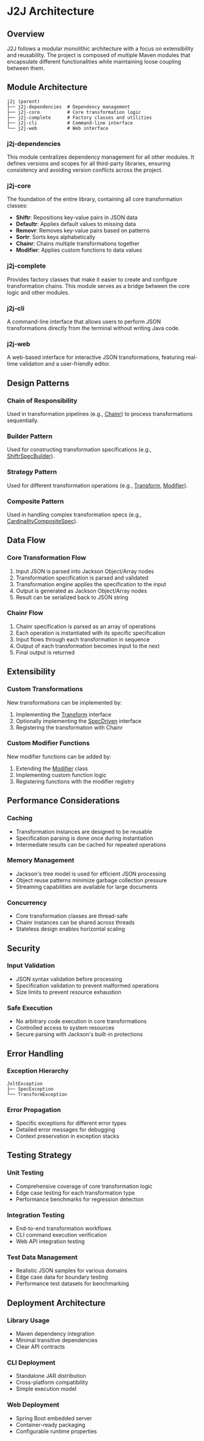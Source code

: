 # J2J Architecture

## Overview

J2J follows a modular monolithic architecture with a focus on extensibility and reusability. The project is composed of multiple Maven modules that encapsulate different functionalities while maintaining loose coupling between them.

## Module Architecture

```
j2j (parent)
├── j2j-dependencies  # Dependency management
├── j2j-core          # Core transformation logic
├── j2j-complete      # Factory classes and utilities
├── j2j-cli           # Command-line interface
└── j2j-web           # Web interface
```

### j2j-dependencies
This module centralizes dependency management for all other modules. It defines versions and scopes for all third-party libraries, ensuring consistency and avoiding version conflicts across the project.

### j2j-core
The foundation of the entire library, containing all core transformation classes:
- **Shiftr**: Repositions key-value pairs in JSON data
- **Defaultr**: Applies default values to missing data
- **Removr**: Removes key-value pairs based on patterns
- **Sortr**: Sorts keys alphabetically
- **Chainr**: Chains multiple transformations together
- **Modifier**: Applies custom functions to data values

### j2j-complete
Provides factory classes that make it easier to create and configure transformation chains. This module serves as a bridge between the core logic and other modules.

### j2j-cli
A command-line interface that allows users to perform JSON transformations directly from the terminal without writing Java code.

### j2j-web
A web-based interface for interactive JSON transformations, featuring real-time validation and a user-friendly editor.

## Design Patterns

### Chain of Responsibility
Used in transformation pipelines (e.g., [Chainr](../j2j-core/src/main/java/love/disaster/j2j/core/Chainr.java)) to process transformations sequentially.

### Builder Pattern
Used for constructing transformation specifications (e.g., [ShiftrSpecBuilder](../j2j-core/src/main/java/love/disaster/j2j/core/shiftr/ShiftrSpecBuilder.java)).

### Strategy Pattern
Used for different transformation operations (e.g., [Transform](../j2j-core/src/main/java/love/disaster/j2j/core/Transform.java), [Modifier](../j2j-core/src/main/java/love/disaster/j2j/core/Modifier.java)).

### Composite Pattern
Used in handling complex transformation specs (e.g., [CardinalityCompositeSpec](../j2j-core/src/main/java/love/disaster/j2j/core/cardinality/CardinalityCompositeSpec.java)).

## Data Flow

### Core Transformation Flow
1. Input JSON is parsed into Jackson Object/Array nodes
2. Transformation specification is parsed and validated
3. Transformation engine applies the specification to the input
4. Output is generated as Jackson Object/Array nodes
5. Result can be serialized back to JSON string

### Chainr Flow
1. Chainr specification is parsed as an array of operations
2. Each operation is instantiated with its specific specification
3. Input flows through each transformation in sequence
4. Output of each transformation becomes input to the next
5. Final output is returned

## Extensibility

### Custom Transformations
New transformations can be implemented by:
1. Implementing the [Transform](../j2j-core/src/main/java/love/disaster/j2j/core/Transform.java) interface
2. Optionally implementing the [SpecDriven](../j2j-core/src/main/java/love/disaster/j2j/core/SpecDriven.java) interface
3. Registering the transformation with Chainr

### Custom Modifier Functions
New modifier functions can be added by:
1. Extending the [Modifier](../j2j-core/src/main/java/love/disaster/j2j/core/Modifier.java) class
2. Implementing custom function logic
3. Registering functions with the modifier registry

## Performance Considerations

### Caching
- Transformation instances are designed to be reusable
- Specification parsing is done once during instantiation
- Intermediate results can be cached for repeated operations

### Memory Management
- Jackson's tree model is used for efficient JSON processing
- Object reuse patterns minimize garbage collection pressure
- Streaming capabilities are available for large documents

### Concurrency
- Core transformation classes are thread-safe
- Chainr instances can be shared across threads
- Stateless design enables horizontal scaling

## Security

### Input Validation
- JSON syntax validation before processing
- Specification validation to prevent malformed operations
- Size limits to prevent resource exhaustion

### Safe Execution
- No arbitrary code execution in core transformations
- Controlled access to system resources
- Secure parsing with Jackson's built-in protections

## Error Handling

### Exception Hierarchy
```
JoltException
├── SpecException
└── TransformException
```

### Error Propagation
- Specific exceptions for different error types
- Detailed error messages for debugging
- Context preservation in exception stacks

## Testing Strategy

### Unit Testing
- Comprehensive coverage of core transformation logic
- Edge case testing for each transformation type
- Performance benchmarks for regression detection

### Integration Testing
- End-to-end transformation workflows
- CLI command execution verification
- Web API integration testing

### Test Data Management
- Realistic JSON samples for various domains
- Edge case data for boundary testing
- Performance test datasets for benchmarking

## Deployment Architecture

### Library Usage
- Maven dependency integration
- Minimal transitive dependencies
- Clear API contracts

### CLI Deployment
- Standalone JAR distribution
- Cross-platform compatibility
- Simple execution model

### Web Deployment
- Spring Boot embedded server
- Container-ready packaging
- Configurable runtime properties